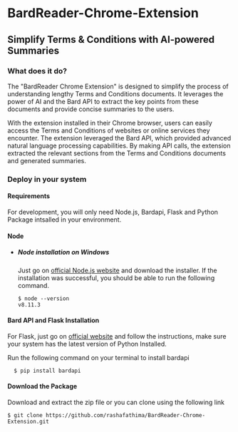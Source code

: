 # BardReader-Chrome-Extension
## Simplify Terms &amp; Conditions with AI-powered Summaries

### What does it do?
The "BardReader Chrome Extension" is designed to simplify the process of understanding lengthy Terms and Conditions documents. It leverages the power of AI and the Bard API to extract the key points from these documents and provide concise summaries to the users.

With the extension installed in their Chrome browser, users can easily access the Terms and Conditions of websites or online services they encounter. The extension leveraged the Bard API, which provided advanced natural language processing capabilities. By making API calls, the extension extracted the relevant sections from the Terms and Conditions documents and generated summaries.

### Deploy in your system 

#### Requirements
For development, you will only need Node.js, Bardapi, Flask and Python Package intsalled in your environment.

#### Node
- ##### Node installation on Windows
  Just go on [official Node.js website](https://nodejs.org/) and download the installer. If the installation was successful, you should be able to run the following command.

    ```
    $ node --version
    v8.11.3
    ```

#### Bard API and Flask Installation
For Flask, just go on [official website](https://pypi.org/project/Flask/) and follow the instructions, make sure your system has the latest version of Python Installed. 

Run the following command on your terminal to install bardapi
```
  $ pip install bardapi
```

#### Download the Package

Download and extract the zip file or you can clone using the following link

```
$ git clone https://github.com/rashafathima/BardReader-Chrome-Extension.git
```

